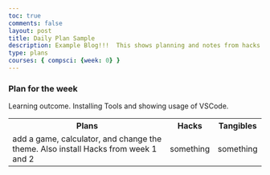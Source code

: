 ```yaml
---
toc: true
comments: false
layout: post
title: Daily Plan Sample
description: Example Blog!!!  This shows planning and notes from hacks.
type: plans
courses: { compsci: {week: 0} }
---
```


### Plan for the week
Learning outcome.  Installing Tools and showing usage of VSCode.
<table>
  <tr>
    <th>Plans</th>
    <th>Hacks</th>
    <th>Tangibles</th>
  </tr>
  <tr>
    <td>add a game, calculator, and change the theme. Also install Hacks from week 1 and 2</td>
    <td>something</td>
    <td>something</td>
  </tr>
</table>